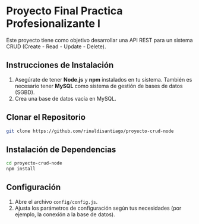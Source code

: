 # Proyecto Final Practica Profesionalizante I

Este proyecto tiene como objetivo desarrollar una API REST para un sistema CRUD (Create - Read - Update - Delete).

## Instrucciones de Instalación

1. Asegúrate de tener **Node.js** y **npm** instalados en tu sistema. También es necesario tener **MySQL** como sistema de gestión de bases de datos (SGBD).
2. Crea una base de datos vacía en MySQL.

## Clonar el Repositorio

```bash
git clone https://github.com/rinaldisantiago/proyecto-crud-node
```

## Instalación de Dependencias

```bash
cd proyecto-crud-node
npm install
```

## Configuración

1. Abre el archivo `config/config.js`.
2. Ajusta los parámetros de configuración según tus necesidades (por ejemplo, la conexión a la base de datos).